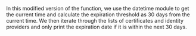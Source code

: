In this modified version of the function, we use the datetime module to get the current time and calculate the expiration threshold as 30 days from the current time. We then iterate through the lists of certificates and identity providers and only print the expiration date if it is within the next 30 days.